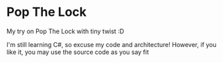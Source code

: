 # Pop The Lock
 
My try on Pop The Lock with tiny twist :D

I'm still learning C#, so excuse my code and architecture! However, if you like it, you may use the source code as you say fit
